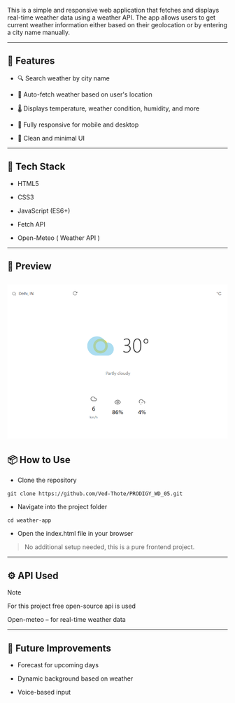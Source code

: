 This is a simple and responsive web application that fetches and displays real-time weather data using a weather API. The app allows users to get current weather information either based on their geolocation or by entering a city name manually.

---

## 🔗 Features

- 🔍 Search weather by city name

- 📍 Auto-fetch weather based on user's location

- 🌡 Displays temperature, weather condition, humidity, and more

- 📱 Fully responsive for mobile and desktop

- 🌙 Clean and minimal UI

---

## 🚀 Tech Stack

- HTML5

- CSS3

- JavaScript (ES6+)

- Fetch API

- Open-Meteo ( Weather API )

---

## 📸 Preview

## ![Preview](images/Screenshot%202025-07-04%20231105.png)

## 📦 How to Use

- Clone the repository

```
git clone https://github.com/Ved-Thote/PRODIGY_WD_05.git
```

- Navigate into the project folder

```
cd weather-app
```

- Open the index.html file in your browser

> No additional setup needed, this is a pure frontend project.

---

## ⚙️ API Used

> [!NOTE]
> For this project free open-source api is used

Open-meteo – for real-time weather data

---

## 📌 Future Improvements

- Forecast for upcoming days

- Dynamic background based on weather

- Voice-based input
